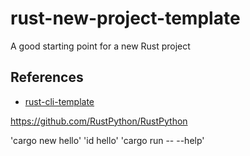 # rust-new-project-template
A good starting point for a new Rust project

## References

* [rust-cli-template](https://github.com/kbknapp/rust-cli-template)

https://github.com/RustPython/RustPython

'cargo new hello'
'id hello'
'cargo run -- --help'
